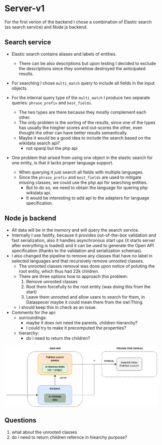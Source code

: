 # Server-v1

For the first verion of the backend I chose a combination of Elastic search (as search service) and Node js backend.

## Search service

- Elastic search contains aliases and labels of entities.
  - There can be also descriptions but upon testing I decided to exclude the descriptions since they somehow destroyed the anticipated results.
- For searching I chose `multi_match` query to include all fields in the input objects.
- For the internal query type of the `multi_match` I produce two separate queries: `phrase_prefix` and `best_fields`.
  - The two types are there because they mostly complement each other.
  - The only problem is the sorting of the results, since one of the types has usually the hiegher scores and out-scores the other, even thought the other can have better results semantically.
  - Maybe it would be a good idea to include the search based on the wikidata search api?
    - not sparql but the php api

- One problem that arised from using one object in the elastic search for one entity, is that it lacks proper language support.
  - When querying it just search all fields with multiple languages.
  - Since the `phrase_prefix` and `best_fields` are used to mitigate missing classes, we could use the php api for searching entities.
    - But to do so, we need to obtain the language for quering php wikidata api.
    - It would be interesting to add api to the adapters for language specification.
 
## Node js backend

- All data will be in the memory and will query the search service.
- Internally I use fastify, because it provides out-of-the-box validation and fast serialization, also it handles asynchronous start ups (it starts server after everything is loaded) and it can be used to generate the Open API specification (thanks to the validation and serialization schemas).
- I also changed the pipeline to remove any classes that have no label in selected languages and that recursively remove unrooted classes.
  - The unrooted classes removal was done upon notice of poluting the root entity, which thus had 22k children.
  - There are three options how to approach this problem:
    1. Remove unrooted classes 
    2. Root them forcefully to the root entity (was doing this from the start)
    3. Leave them unrooted and allow users to search for them, in Dataspecer maybe it could mean there from the owl:Thing.
  - i should keep this in check as an issue. 
- Comments for the api:
  - surroundings:
    - maybe it does not need the parents, children hierarchy?
    - I could try to make it precomputed the properties?
  - hierarchy:
    - do i need to return the children?

![server-design](server-v1.drawio.png)

## Questions

1. what about the unrooted classes
2. do i need to return children refernce in hiearchy purpose?